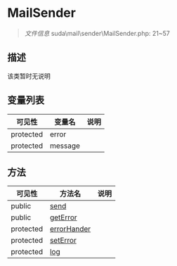 #  MailSender 

> *文件信息* suda\mail\sender\MailSender.php: 21~57



## 描述

该类暂时无说明





## 变量列表
| 可见性 |  变量名   | 说明 |
|--------|----|------|
| protected   | error | | 
| protected   | message | | 



## 方法


| 可见性 | 方法名 | 说明 |
|--------|-------|------|
| public |[send](MailSender/send.md) |  |
| public |[getError](MailSender/getError.md) |  |
| protected |[errorHander](MailSender/errorHander.md) |  |
| protected |[setError](MailSender/setError.md) |  |
| protected |[log](MailSender/log.md) |  |
